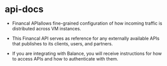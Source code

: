 # api-docs

- Financal APIallows fine-grained configuration of how incoming traffic is distributed across VM instances. 

- This Financal API serves as reference for any externally available APIs that publishes to its clients, users, and partners.

- If you are integrating with Balance, you will receive instructions for how to access
APIs and how to authenticate with them.

